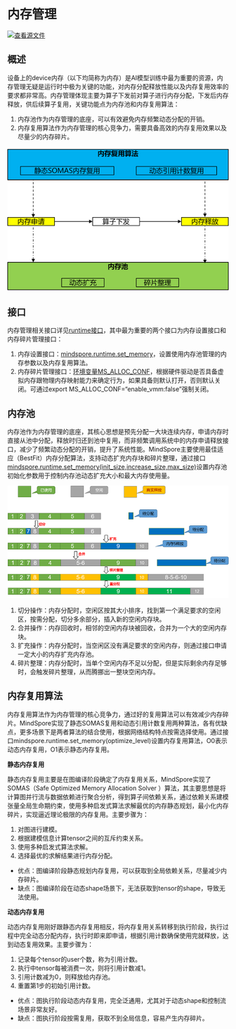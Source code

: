 # 内存管理

[![查看源文件](https://mindspore-website.obs.cn-north-4.myhuaweicloud.com/website-images/master/resource/_static/logo_source.svg)](https://gitee.com/mindspore/docs/blob/master/docs/mindspore/source_zh_cn/features/runtime/memory_manager.md)

## 概述

设备上的device内存（以下均简称为内存）是AI模型训练中最为重要的资源，内存管理无疑是运行时中极为关键的功能，对内存分配释放性能以及内存复用效率的要求都非常高。内存管理体现主要为算子下发前对算子进行内存分配，下发后内存释放，供后续算子复用，关键功能点为内存池和内存复用算法：

1. 内存池作为内存管理的底座，可以有效避免内存频繁动态分配的开销。
2. 内存复用算法作为内存管理的核心竞争力，需要具备高效的内存复用效果以及尽量少的内存碎片。

![memory_manager](./images/memory_manager.png)

## 接口

内存管理相关接口详见[runtime接口](https://www.mindspore.cn/docs/zh-CN/master/api_python/mindspore.runtime.html#%E5%86%85%E5%AD%98)，其中最为重要的两个接口为内存设置接口和内存碎片管理接口：

1. 内存设置接口：[mindspore.runtime.set_memory](https://www.mindspore.cn/docs/zh-CN/master/api_python/runtime/mindspore.runtime.set_memory.html#mindspore.runtime.set_memory)，设置使用内存池管理的内存参数以及内存复用算法。
2. 内存碎片管理接口：[环境变量MS_ALLOC_CONF](https://www.mindspore.cn/docs/zh-CN/master/api_python/env_var_list.html#%E5%9B%BE%E7%BC%96%E8%AF%91%E6%89%A7%E8%A1%8C)，根据硬件驱动是否具备虚拟内存跟物理内存映射能力来确定行为，如果具备则默认打开，否则默认关闭。可通过export MS_ALLOC_CONF=“enable_vmm:false”强制关闭。

## 内存池

内存池作为内存管理的底座，其核心思想是预先分配一大块连续内存，申请内存时直接从池中分配，释放时归还到池中复用，而非频繁调用系统中的内存申请释放接口，减少了频繁动态分配的开销，提升了系统性能。MindSpore主要使用最佳适应（BestFit）内存分配算法，支持动态扩充内存块和碎片整理，通过接口[mindspore.runtime.set_memory(init_size,increase_size,max_size)](https://www.mindspore.cn/docs/zh-CN/master/api_python/runtime/mindspore.runtime.set_memory.html)设置内存池初始化参数用于控制内存池动态扩充大小和最大内存使用量。

![memory_pool](./images/memory_pool.png)

1. 切分操作：内存分配时，空闲区按其大小排序，找到第一个满足要求的空闲区，按需分配，切分多余部分，插入新的空闲内存块。
2. 合并操作：内存回收时，相邻的空闲内存块被回收，合并为一个大的空闲内存块。
3. 扩充操作：内存分配时，当空闲区没有满足要求的空闲内存，则通过接口申请一定大小的内存扩充内存池。
4. 碎片整理：内存分配时，当单个空闲内存不足以分配，但是实际剩余内存足够时，会触发碎片整理，从而腾挪出一整块空闲内存。

## 内存复用算法

内存复用算法作为内存管理的核心竞争力，通过好的复用算法可以有效减少内存碎片。MindSpore实现了静态SOMAS复用和动态引用计数复用两种算法，各有优缺点，更多场景下是两者算法的结合使用，根据网络结构特点按需选择使用。通过接口mindspore.runtime.set_memory(optimize_level)设置内存复用算法，O0表示动态内存复用，O1表示静态内存复用。

**静态内存复用**

静态内存复用主要是在图编译阶段确定了内存复用关系，MindSpore实现了SOMAS（Safe Optimized Memory Allocation Solver ）算法，其主要思想是将计算图并行流与数据依赖进行聚合分析，得到算子间依赖关系，通过依赖关系建模张量全局生命期约束，使用多种启发式算法求解最优的内存静态规划，最小化内存碎片，实现逼近理论极限的内存复用。主要步骤为：

1. 对图进行建模。
2. 根据建模信息计算tensor之间的互斥约束关系。
3. 使用多种启发式算法求解。
4. 选择最优的求解结果进行内存分配。

- 优点：图编译阶段静态规划内存复用，可以获取到全局依赖关系，尽量减少内存碎片。
- 缺点：图编译阶段在动态shape场景下，无法获取到tensor的shape，导致无法使用。

**动态内存复用**

动态内存复用刚好跟静态内存复用相反，将内存复用关系转移到执行阶段，执行过程中完全动态分配内存，执行时即来即申请，根据引用计数确保使用完就释放，达到动态复用效果。主要步骤为：

1. 记录每个tensor的user个数，称为引用计数。
2. 执行中tensor每被消费一次，则将引用计数减1。
3. 引用计数减为0，则释放给内存池。
4. 重置第1步的初始引用计数。

- 优点：图执行阶段动态内存复用，完全泛通用，尤其对于动态shape和控制流场景非常友好。
- 缺点：图执行阶段按需复用，获取不到全局信息，容易产生内存碎片。
